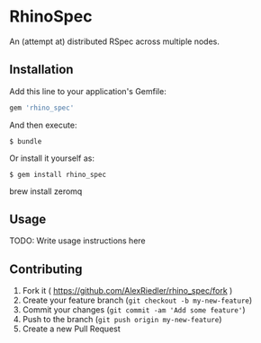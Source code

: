 # RhinoSpec

An (attempt at) distributed RSpec across multiple nodes.

## Installation

Add this line to your application's Gemfile:

```ruby
gem 'rhino_spec'
```

And then execute:

    $ bundle

Or install it yourself as:

    $ gem install rhino_spec

brew install zeromq

## Usage

TODO: Write usage instructions here


## Contributing

1. Fork it ( https://github.com/AlexRiedler/rhino_spec/fork )
2. Create your feature branch (`git checkout -b my-new-feature`)
3. Commit your changes (`git commit -am 'Add some feature'`)
4. Push to the branch (`git push origin my-new-feature`)
5. Create a new Pull Request
